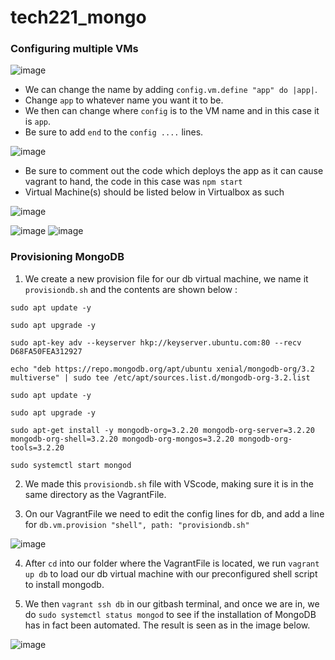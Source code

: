 # tech221_mongo

### Configuring multiple VMs

![image](https://user-images.githubusercontent.com/129314018/233058390-c20d1c24-bfd4-4dba-b464-cd479fe4556d.png)

* We can change the name by adding `config.vm.define "app" do |app|`. 
* Change `app` to whatever name you want it to be.
* We then can change where `config` is to the VM name and in this case it is `app`.
* Be sure to add `end` to the `config ....` lines.

![image](https://user-images.githubusercontent.com/129314018/233061537-bcd45d79-97f0-4118-ae61-0a5c883d02f5.png)
* Be sure to comment out the code which deploys the app as it can cause vagrant to hand, the code in this case was `npm start`
* Virtual Machine(s) should be listed below in Virtualbox as such

![image](https://user-images.githubusercontent.com/129314018/233074885-9255bbe7-b536-4394-bd8f-fc4366eeff62.png)


![image](https://user-images.githubusercontent.com/129314018/233080068-f67bde54-a1ab-449a-8f82-5ae186132f36.png)
![image](https://user-images.githubusercontent.com/129314018/233080546-31bf9e27-b906-4430-aa66-6327a814e229.png)


### Provisioning MongoDB

1.  We create a new provision file for our db virtual machine, we name it `provisiondb.sh` and the contents are shown below :

```
sudo apt update -y

sudo apt upgrade -y

sudo apt-key adv --keyserver hkp://keyserver.ubuntu.com:80 --recv D68FA50FEA312927

echo "deb https://repo.mongodb.org/apt/ubuntu xenial/mongodb-org/3.2 multiverse" | sudo tee /etc/apt/sources.list.d/mongodb-org-3.2.list

sudo apt update -y

sudo apt upgrade -y

sudo apt-get install -y mongodb-org=3.2.20 mongodb-org-server=3.2.20 mongodb-org-shell=3.2.20 mongodb-org-mongos=3.2.20 mongodb-org-tools=3.2.20

sudo systemctl start mongod
```
2.  We made this `provisiondb.sh` file with VScode, making sure it is in the same directory as the VagrantFile.

3.  On our VagrantFile we need to edit the config lines for db, and add a line for `db.vm.provision "shell", path: "provisiondb.sh"`

![image](https://user-images.githubusercontent.com/129314018/233094384-83e73626-2d8d-48de-ace2-bbc29c83d0cb.png)

4.  After `cd` into our folder where the VagrantFile is located, we run `vagrant up db` to load our db virtual machine with our preconfigured shell script to install mongodb.

5.  We then `vagrant ssh db` in our gitbash terminal, and once we are in, we do `sudo systemctl status mongod` to see if 
the installation of MongoDB has in fact been automated. The result is seen as in the image below.

![image](https://user-images.githubusercontent.com/129314018/233098024-0aefc07e-6eb4-42d5-a86b-4b0a3efeb935.png)






